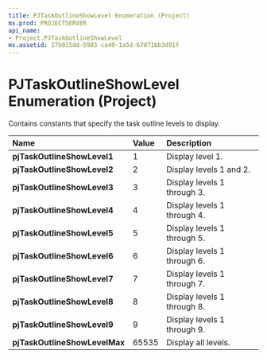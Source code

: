 ```yaml
---
title: PJTaskOutlineShowLevel Enumeration (Project)
ms.prod: PROJECTSERVER
api_name:
- Project.PJTaskOutlineShowLevel
ms.assetid: 27b015dd-5983-ca49-1a5d-67d71bb3d91f
---
```



# PJTaskOutlineShowLevel Enumeration (Project)

Contains constants that specify the task outline levels to display.



|**Name**|**Value**|**Description**|
|:-----|:-----|:-----|
|**pjTaskOutlineShowLevel1**|1|Display level 1.|
|**pjTaskOutlineShowLevel2**|2|Display levels 1 and 2.|
|**pjTaskOutlineShowLevel3**|3|Display levels 1 through 3.|
|**pjTaskOutlineShowLevel4**|4|Display levels 1 through 4.|
|**pjTaskOutlineShowLevel5**|5|Display levels 1 through 5.|
|**pjTaskOutlineShowLevel6**|6|Display levels 1 through 6.|
|**pjTaskOutlineShowLevel7**|7|Display levels 1 through 7.|
|**pjTaskOutlineShowLevel8**|8|Display levels 1 through 8.|
|**pjTaskOutlineShowLevel9**|9|Display levels 1 through 9.|
|**pjTaskOutlineShowLevelMax**|65535|Display all levels.|

